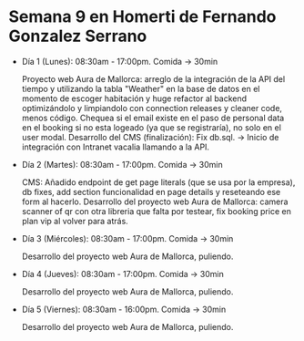 # Semana 9 en Homerti de Fernando Gonzalez Serrano

- Día 1 (Lunes):
08:30am - 17:00pm.
Comida -> 30min

    Proyecto web Aura de Mallorca: arreglo de la integración de la API del tiempo y utilizando la tabla "Weather" en la base de datos en el momento de escoger habitación y huge refactor al backend optimizándolo y limpiandolo con connection releases y cleaner code, menos código. Chequea si el email existe en el paso de personal data en el booking si no esta logeado (ya que se registraría), no solo en el user modal.
    Desarrollo del CMS (finalización): Fix db.sql. -> Inicio de integración con Intranet vacalia llamando a la API.

- Día 2 (Martes):
08:30am - 17:00pm.
Comida -> 30min

    CMS: Añadido endpoint de get page literals (que se usa por la empresa), db fixes, add section funcionalidad en page details y reseteando ese form al hacerlo.
    Desarrollo del proyecto web Aura de Mallorca: camera scanner of qr con otra libreria que falta por testear, fix booking price en plan vip al volver para atrás.

- Día 3 (Miércoles):
08:30am - 17:00pm.
Comida -> 30min

    Desarrollo del proyecto web Aura de Mallorca, puliendo.

- Día 4 (Jueves):
08:30am - 17:00pm.
Comida -> 30min

    Desarrollo del proyecto web Aura de Mallorca, puliendo.

- Día 5 (Viernes):
08:30am - 16:00pm.
Comida -> 30min

    Desarrollo del proyecto web Aura de Mallorca, puliendo.
